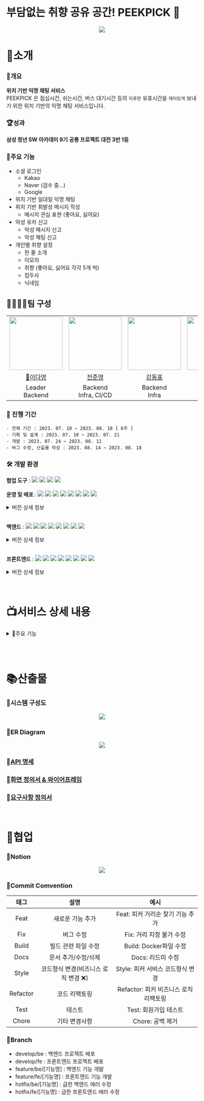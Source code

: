 # 부담없는 취향 공유 공간! PEEKPICK 👀
<p align="center">
<img src="https://github.com/meoldae/Algorithm/assets/70866410/4084997a-567b-4812-96cd-54e1bced4a4c"/>
</p>

# 📌소개
### 📃개요 
<b> 위치 기반 익명 채팅 서비스 </b></br>
PEEKPICK 은 점심시간, 쉬는시간, 버스 대기시간 등의 ```지루한``` 유휴시간을 ```재미있게``` 보내기 위한 위치 기반의 익명 채팅 서비스입니다.

### 🏆성과
<b> 삼성 청년 SW 아카데미 9기 공통 프로젝트 대전 3반 1등 </b></br>

### 📑주요 기능
- 소셜 로그인
    - Kakao
    - Naver (검수 중...)
    - Google
- 위치 기반 일대일 익명 채팅
- 위치 기반 휘발성 메시지 작성
    - 메시지 관심 표현 (좋아요, 싫어요)
- 악성 유저 신고
    - 악성 메시지 신고
    - 악성 채팅 신고
- 개인별 취향 설정
    - 한 줄 소개 
    - 이모지 
    - 취향 (좋아요, 싫어요 각각 5개 씩)
    - 접두사
    - 닉네임

## 👨‍👨‍👧‍👧팀 구성

<table>
    <tr>
        <td height="140px" align="center"> 
            <img src="https://avatars.githubusercontent.com/Dayoung1014" width="140px" /> 
        </td>
        <td height="140px" align="center"> 
            <img src="https://avatars.githubusercontent.com/meoldae" width="140px" /> 
        </td>
        <td height="140px" align="center"> 
            <img src="https://avatars.githubusercontent.com/97Kzone" width="140px" /> 
        </td>
        <td height="140px" align="center"> 
            <img src="https://avatars.githubusercontent.com/Semibro" width="140px" /> 
        </td>
        <td height="140px" align="center"> 
            <img src="https://avatars.githubusercontent.com/KyongBeom" width="140px" /> 
        </td>
        <td height="140px" align="center"> 
            <img src="https://avatars.githubusercontent.com/DongMinE" width="140px" /> 
        </td>
    </tr>
    <tr>
        <td align="center"> <a href="https://github.com/Dayoung1014"> 👑이다영 </a></td>
        <td align="center"> <a href="https://github.com/meoldae"> 전준영 </a></td>
        <td align="center"> <a href="https://github.com/97Kzone">강동표 </a> </td>
        <td align="center"> <a href="https://github.com/Semibro">김준형 </a> </td>
        <td align="center"> <a href="https://github.com/KyongBeom"> 김용범 </a></td>
        <td align="center"> <a href="https://github.com/DongMinE">김동민 </a></td>
    </tr>
    <tr>
        <td align="center">Leader <br/>Backend </td>
        <td align="center">Backend <br/>Infra, CI/CD </td>
        <td align="center">Backend <br/>Infra </td>
        <td align="center">Frontend </td>
        <td align="center">Frontend </td>
        <td align="center">Frontend </td>
    </tr>
</table>

### 📅 진행 기간
```
- 전체 기간 : 2023. 07. 10 ~ 2023. 08. 18 [ 6주 ]
- 기획 및 설계 : 2023. 07. 10 ~ 2023. 07. 21
- 개발 : 2023. 07. 24 ~ 2023. 08. 11
- 버그 수정, 산출물 작성 : 2023. 08. 14 ~ 2023. 08. 18
```

### 🛠 개발 환경
<b>협업 도구</b> : <img src="https://img.shields.io/badge/Notion-000000?style=flat-square&logo=Notion&logoColor=white"/> <img src="https://img.shields.io/badge/Git-000000?style=flat-square&logo=git&logoColor=F05032"/> <img src="https://img.shields.io/badge/Jira-000000?style=flat-square&logo=jirasoftware&logoColor=0052CC"/> <img src="https://img.shields.io/badge/Gitlab-000000?style=flat-square&logo=gitlab&logoColor=FC6D26"/> <br/><br/>
<b>운영 및 배포 </b> : <img src="https://img.shields.io/badge/AWS EC2-000000?style=flat-square&logo=amazonec2&logoColor=FF9900"/> <img src="https://img.shields.io/badge/AWS RDS-000000?style=flat-square&logo=amazonrds&logoColor=527FFF"/> <img src="https://img.shields.io/badge/AWS S3-000000?style=flat-square&logo=amazons3&logoColor=569A31"/> <img src="https://img.shields.io/badge/Docker-000000?style=flat-square&logo=docker&logoColor=2496ED"/> <img src="https://img.shields.io/badge/Jenkins-000000?style=flat-square&logo=jenkins&logoColor=D24939"/> <img src="https://img.shields.io/badge/Nginx-000000?style=flat-square&logo=nginx&logoColor=009639"/> <img src="https://img.shields.io/badge/Prometheus-000000?style=flat-square&logo=prometheus&logoColor=E6522C"/> <img src="https://img.shields.io/badge/Grafana-000000?style=flat-square&logo=grafana&logoColor=F46800"/> 
<details>
<summary>버전 상세 정보</summary>

- ```Ubuntu``` : 20.04 LTS <br/>
- ```Jenkins``` : 2.417 <br/>
- ```Docker``` : 24.0.5 <br/>
- ```Nginx``` : 1.18.0 (Ubuntu) <br/>
- ```Prometheus``` : 1.9.13 <br/>
</details> <br/>

<b>백엔드</b> : <img src="https://img.shields.io/badge/Java-000000?style=flat-square&logo=java&logoColor=744e3b"/> <img src="https://img.shields.io/badge/Spring-000000?style=flat-square&logo=spring&logoColor=6DB33F"/> <img src="https://img.shields.io/badge/Springboot-000000?style=flat-square&logo=springboot&logoColor=6DB33F"/> <img src="https://img.shields.io/badge/Springsecurity-000000?style=flat-square&logo=springsecurity&logoColor=6DB33F"/> <img src="https://img.shields.io/badge/Redis-000000?style=flat-square&logo=redis&logoColor=DC382D"/> <img src="https://img.shields.io/badge/Gradle-000000?style=flat-square&logo=gradle&logoColor=02303A"/> <img src="https://img.shields.io/badge/MySQL-000000?style=flat-square&logo=mysql&logoColor=4479A1"/> <img src="https://img.shields.io/badge/JPA-000000?style=flat-square&logo=JPA&logoColor=DC382D"/>   

<details>
<summary>버전 상세 정보</summary>

- ```Java``` : OpenJDK 11.0.1 <br/>
- ```Spring``` : 5.3.29 <br/>
- ```Spring Boot``` : 2.7.14 <br/>
- ```Spring Security``` : 5.7.10 <br/>
- ```MySQL``` : 8.0.33 <br/>
- ```Gradle``` : 8.1.1 <br/>
- ```Redis``` : 3.2 <br/>
</details> <br/>

<b>프론트엔드</b> : <img src="https://img.shields.io/badge/HTML5-000000?style=flat-square&logo=html5&logoColor=E34F26"/> <img src="https://img.shields.io/badge/CSS-000000?style=flat-square&logo=css3&logoColor=1572B6"/> <img src="https://img.shields.io/badge/JavaScript-000000?style=flat-square&logo=javascript&logoColor=F7DF1E"/> <img src="https://img.shields.io/badge/React-000000?style=flat-square&logo=react&logoColor=61DAFB"/> <img src="https://img.shields.io/badge/Redux-000000?style=flat-square&logo=redux&logoColor=764ABC"/> <img src="https://img.shields.io/badge/PWA-000000?style=flat-square&logo=pwa&logoColor=5A0FC8"/> <img src="https://img.shields.io/badge/npm-000000?style=flat-square&logo=npm&logoColor=CB3837"/> <img src="https://img.shields.io/badge/Axios-000000?style=flat-square&logo=Axios&logoColor=5A29E4"/><br/>
<details>
<summary>버전 상세 정보</summary>

- ```Java Script``` : ES 6 <br/>
- ```React``` : 18.2.0 <br/>
- ```Redux``` : 8.1.1 <br/>
- ```npm``` : 9.6.7 <br/>
- ```Axios``` : 1.4.0 <br/>
</details> <br/><br/>

# 📺서비스 상세 내용 
<details>
<summary> 📲주요 기능</summary>
<br/>
<img src="https://github.com/meoldae/Algorithm/assets/70866410/f9cb8ad1-0f36-443f-98cf-ce1634bfe674" height="400px" width="200px"/>    

- <b> 메인 페이지 </b>   
    - 처음 접속 시 보이는 페이지로 소셜로그인과 소개 페이지로 넘어갈 수 있습니다.  <br/> <br/>

<table>
    <tr> 
        <td> <img src="https://github.com/meoldae/Algorithm/assets/70866410/ab333e19-46c3-4a37-a91b-e55d03451d98" height="400px" width="200px"> </td>
        <td> <img src="https://github.com/meoldae/Algorithm/assets/70866410/68b81ae0-5f9e-4602-ac32-1eed0a1db2f7" height="400px" width="200px"> </td>
        <td> <img src="https://github.com/meoldae/Algorithm/assets/70866410/9bd3255f-4e40-4e1e-8f1f-0e6eb439143f" height="400px" width="200px"> </td>
    </tr>
</table>

- <b> 소개 페이지 </b>   
    - 기기에서 첫 접속 시, 혹은 소개 페이지 버튼을 통해 이동할 수 있으며 서비스에 대한 간단한 소개를 제시합니다. <br/> <br/>

<table>
    <tr> 
        <td> <img src="https://github.com/meoldae/Algorithm/assets/70866410/d53c4824-580e-42ef-8e86-25386e28de51" height="400px" width="200px"> </td>
        <td> <img src="https://github.com/meoldae/Algorithm/assets/70866410/d68a40f5-6150-44b4-8f17-fc32bfeeab63" height="400px" width="200px"> </td>
        <td> <img src="https://github.com/meoldae/Algorithm/assets/70866410/fa2b6260-2cd4-43f0-a5de-bd180a2d8864" height="400px" width="200px"> </td>
        <td> <img src="https://github.com/meoldae/Algorithm/assets/70866410/1aca0ec6-4d7e-4e7a-86f2-61e4e485c18d" height="400px" width="200px"> </td>
    </tr>
    <tr>
        <td><p align="center"> 기본 신상정보 입력 </p></td>
        <td><p align="center"> 이모지 다시 뽑기 </p></td>
        <td><p align="center"> 접두사 및 닉네임 설정 </p></td>
        <td><p align="center"> 취향 정보 선택 </p></td>
    </tr>
</table>

- <b> 회원 가입 </b>
    - 소셜로그인 이후 이모지, 접두사, 닉네임, 취향을 입력받습니다.
    - 사용자의 편의를 위해 소셜 로그인 시 허용한 데이터는 미리 값을 채워주도록 하였습니다.
    - 취향은 최소 1개, 최대 5개씩 선택할 수 있습니다. 
</br></br>

<img src="images/picker.gif" height="400px" width="200px">   

- <b> PICKER (피커) </b>
    - 현재 주변의 접속 중인 다른 유저들을 화면에 보여줍니다.
    - 선택 시 취향 정보, 한 줄 소개, 채팅 횟수등을 확인할 수 있습니다.
</br></br>

<img src="images/distance.gif" height="400px" width="200px">   

- <b> 거리 조절 </b>
    - PICKER 혹은 PEEK를 탐색할 수 있는 거리를 설정한다.

</br></br>

<img src="images/chat_request.gif" height="400px" width="600px">   

- <b> 채팅 요청 </b>
    - PICKER를 선택 후 `PICK`버튼을 누르면 채팅 요청을 보냅니다.

</br></br>

<img src="https://github.com/meoldae/Algorithm/assets/70866410/3312d653-0f04-4e15-ad1c-a33f9acb690c" height="400px" width="600px">   

- <b> 채팅 </b>
    - 15초 안에 수락한다면 채팅방이 개설됩니다.
    - 거절 시 요청자에게 거절하였습니다. 알림이 보입니다.
</br></br>

<img src="https://github.com/meoldae/Algorithm/assets/70866410/7a463b7f-718b-4dad-b6c4-0d1614c60817" height="400px" width="600px">   

- <b> 상대방 정보 확인 </b>
    - 채팅을 수락한 유저는 상대방의 이모지를 클릭함으로써 정보를 확인할 수 있습니다.
</br></br>

<img src="https://github.com/meoldae/Algorithm/assets/70866410/7abb1caa-61a6-43a5-8c8d-91c1392263b1" height="400px" width="600px">   

- <b> 필터링 </b>
    - 익명 컨텐츠이므로 비속어 필터링을 적용했습니다.
    - 비속어 사용 시 `♡`로 표시됩니다.
</br></br>

<img src="https://github.com/meoldae/Algorithm/assets/70866410/10ef7607-92d0-4778-a7cd-373c7414b14a" height="400px" width="200px">   

- <b> 신고 </b>
    - 상대를 신고하고 나갈 수 있습니다.
    - 채팅방을 나가면 상대는 더 이상 채팅을 보낼 수 없습니다. 채팅을 보내면 보낼 수 없다는 알림을 띄웁니다.

</br></br>


<img src="https://github.com/meoldae/Algorithm/assets/70866410/e13ddbab-9e11-41c2-9917-86f6069171fe" height="400px" width="200px">   

- <b> 맵 변경 </b>
    - 배경으로 띄울 맵을 변경할 수 있습니다.

</br></br>


<table>
    <tr> 
        <td> <img src="https://github.com/meoldae/Algorithm/assets/70866410/c93ed302-f6b9-4b8e-8c4e-badede389c24" height="400px" width="200px"> </td>
        <td> <img src="https://github.com/meoldae/Algorithm/assets/70866410/fd969410-c615-4c16-96d2-851ef32b1936" height="400px" width="200px"> </td>
        <td> <img src="https://github.com/meoldae/Algorithm/assets/70866410/a79858f3-7301-415d-a514-ff35cffa9f09" height="400px" width="200px"> </td>
        <td> <img src="https://github.com/meoldae/Algorithm/assets/70866410/7d10303a-6a08-44d3-a915-0df844388b22" height="400px" width="200px"> </td>
    </tr>
    <tr>
        <td><p align="center"> PEEK 확인 </p></td>
        <td><p align="center"> PEEK 확인 후 </p></td>
        <td><p align="center"> PEEK 신고 </p></td>
        <td><p align="center"> PEEK 작성 </p></td>
    </tr>
</table>

- <b> PEEK </b>
    - 기본 1시간 후 휘발되는 메시지 `PEEK`를 보여줍니다.
    - 선택 시 남긴 사람과 내용, 호불호 정도를 보여줍니다.
    - 호불호 선택시 지속 시간이 10분 씩 증가합니다.
    - 확인 후에 PEEK는 회색으로 변하며, 재 탐색시 다시 보여주지 않습니다.
    - 비속어 필터링을 실시하며 신고가 가능합니다.
    - 지속시간이 6시간 이상인 PEEK는 ✨빛나는 특별한 하트로 표현됩니다.
    - 우측 하단 버튼을 통해 PEEK를 작성할 수 있습니다.

</br></br>

<img src="https://github.com/meoldae/Algorithm/assets/70866410/1c5a1f64-84ff-4d80-bb1b-66f8029eade8" height="400px" width="200px">   

- <b> 마이페이지 </b>
    - 기본 정보를 보여주고, 한줄소개, 닉네임, 접두사, 이모지 취향을 변경할 수 있습니다.
    - 추후 맵 획득이나, 한정 이모지 획득 확장을 위한 POINT를 확인할 수 있습니다. POINT는 채팅 횟수와 PEEK `호` 선택 횟수를 통해 계산됩니다.
    - 채팅 횟수와 PEEK `호`선택을 받은 횟수를 볼 수 있습니다.

</br></br>


</details>

<br/><br/>

# 📚산출물
### 📗시스템 구성도
<p align="center">
<img src="https://github.com/meoldae/Algorithm/assets/70866410/d9a927b6-7d1b-41de-81b9-400385444969"> </p>

### 📘ER Diagram
<p align="center">
<img src="https://github.com/meoldae/Algorithm/assets/70866410/071b83cd-9b4b-45b9-a1e2-6d29f4bb6c93"> </p>

### 📙[API 명세](https://warm-care-7c5.notion.site/PeekPick-API-42f409b269504938bc89b940f62580dd)

### 📒[화면 정의서 & 와이어프레임](https://www.figma.com/file/3u64uYwzIQviGqX6J5ZWiX/PeekPick?type=design&node-id=0-1&mode=design)

### 📕[요구사항 정의서](https://warm-care-7c5.notion.site/PeekPick-fd95c4cce9164def86c0aa69f43148af?pvs=4)

<br/>

# 🤝협업
### 🔏Notion
<p align="center">
<img src="https://github.com/meoldae/Algorithm/assets/70866410/05fe75df-e345-418e-8250-9748789e9ede"> </p>

### 🔑Commit Comvention 
|태그|설명|예시|
|:--:|:--:|:--:|
|Feat|새로운 기능 추가|Feat: 피커 거리순 찾기 기능 추가|
|Fix|버그 수정|Fix: 거리 지정 불가 수정|
|Build|빌드 관련 파일 수정|Build: Docker파일 수정|
|Docs|문서 추가/수정/삭제|Docs: 리드미 수정|
|Style|코드형식 변경(비즈니스 로직 변경 ❌)|Style: 피커 서비스 코드형식 변경|
|Refactor|코드 리팩토링|Refactor: 피커 비즈니스 로직 리팩토링|
|Test|테스트|Test: 회원가입 테스트|
|Chore|기타 변경사항|Chore: 공백 제거|

### 🔑Branch
- develop/be : 백엔드 프로젝트 배포<br>
- develop/fe  : 프론트엔드 프로젝트 배포<br>
- feature/be/[기능명] : 백엔드 기능 개발
- feature/fe/[기능명] : 프론트엔드 기능 개발
- hotfix/be/[기능명] : 급한 백엔드 에러 수정<br>
- hotfix/fe/[기능명] : 급한 프론트엔드 에러 수정<br>
 

